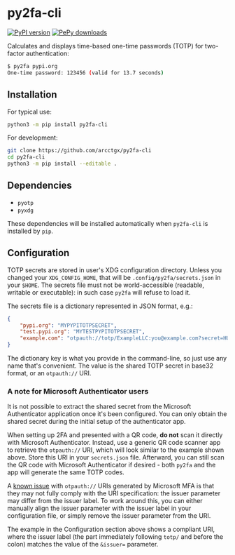 # py2fa-cli

[![PyPI version](https://img.shields.io/pypi/v/py2fa-cli?logo=python&label=PyPI)](https://pypi.org/project/py2fa-cli/)
[![PePy downloads](https://img.shields.io/pepy/dt/py2fa-cli?logo=python&label=Downloads&color=%230C7DBE)](https://pepy.tech/project/py2fa-cli)

Calculates and displays time-based one-time passwords (TOTP) for two-factor
authentication:

```sh
$ py2fa pypi.org
One-time password: 123456 (valid for 13.7 seconds)
```

## Installation

For typical use:

```sh
python3 -m pip install py2fa-cli
```

For development:

```sh
git clone https://github.com/arcctgx/py2fa-cli
cd py2fa-cli
python3 -m pip install --editable .
```

## Dependencies

* `pyotp`
* `pyxdg`

These dependencies will be installed automatically when `py2fa-cli` is installed
by `pip`.

## Configuration

TOTP secrets are stored in user's XDG configuration directory. Unless you
changed your `XDG_CONFIG_HOME`, that will be `.config/py2fa/secrets.json` in
your `$HOME`. The secrets file must not be world-accessible (readable, writable
or executable): in such case `py2fa` will refuse to load it.

The secrets file is a dictionary represented in JSON format, e.g.:

```json
{
    "pypi.org": "MYPYPITOTPSECRET",
    "test.pypi.org": "MYTESTPYPITOTPSECRET",
    "example.com": "otpauth://totp/ExampleLLC:you@example.com?secret=HUNTER2&issuer=ExampleLLC&period=15"
}
```

The dictionary key is what you provide in the command-line, so just use any
name that's convenient. The value is the shared TOTP secret in base32 format,
or an `otpauth://` URI.

### A note for Microsoft Authenticator users

It is not possible to extract the shared secret from the Microsoft Authenticator
application once it's been configured. You can only obtain the shared secret
during the initial setup of the authenticator app.

When setting up 2FA and presented with a QR code, **do not** scan it directly
with Microsoft Authenticator. Instead, use a generic QR code scanner app to
retrieve the `otpauth://` URI, which will look similar to the example shown
above. Store this URI in your `secrets.json` file. Afterward, you can still
scan the QR code with Microsoft Authenticator if desired - both `py2fa` and
the app will generate the same TOTP codes.

A [known issue] with `otpauth://` URIs generated by Microsoft MFA is that they
may not fully comply with the URI specification: the issuer parameter may differ
from the issuer label. To work around this, you can either manually align the
issuer parameter with the issuer label in your configuration file, or simply
remove the issuer parameter from the URI.

The example in the Configuration section above shows a compliant URI, where
the issuer label (the part immediately following `totp/` and before the colon)
matches the value of the `&issuer=` parameter.

[known issue]: https://github.com/pyauth/pyotp/issues/120
